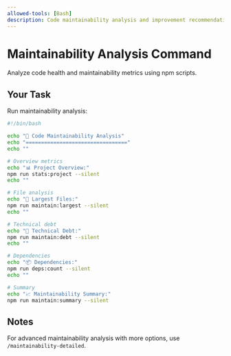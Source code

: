 ```yaml
---
allowed-tools: [Bash]
description: Code maintainability analysis and improvement recommendations
---
```


# Maintainability Analysis Command

Analyze code health and maintainability metrics using npm scripts.

## Your Task
Run maintainability analysis:

```bash
#!/bin/bash

echo "🔧 Code Maintainability Analysis"
echo "================================="
echo ""

# Overview metrics
echo "📊 Project Overview:"
npm run stats:project --silent
echo ""

# File analysis
echo "📁 Largest Files:"
npm run maintain:largest --silent
echo ""

# Technical debt
echo "🔧 Technical Debt:"
npm run maintain:debt --silent
echo ""

# Dependencies
echo "📦 Dependencies:"
npm run deps:count --silent
echo ""

# Summary
echo "📈 Maintainability Summary:"
npm run maintain:summary --silent
```

## Notes

For advanced maintainability analysis with more options, use `/maintainability-detailed`.